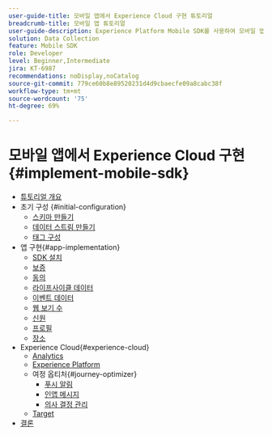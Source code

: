```yaml
---
user-guide-title: 모바일 앱에서 Experience Cloud 구현 튜토리얼
breadcrumb-title: 모바일 앱 튜토리얼
user-guide-description: Experience Platform Mobile SDK를 사용하여 모바일 앱에서 Adobe Experience Cloud 애플리케이션을 구현하는 방법을 알아봅니다.
solution: Data Collection
feature: Mobile SDK
role: Developer
level: Beginner,Intermediate
jira: KT-6987
recommendations: noDisplay,noCatalog
source-git-commit: 779ce60b8e89520231d4d9cbaecfe09a8cabc38f
workflow-type: tm+mt
source-wordcount: '75'
ht-degree: 69%

---
```



# 모바일 앱에서 Experience Cloud 구현 {#implement-mobile-sdk}

+ [튜토리얼 개요](overview.md)
+ 초기 구성 {#initial-configuration}
   + [스키마 만들기](create-schema.md)
   + [데이터 스트림 만들기](create-datastream.md)
   + [태그 구성](configure-tags.md)
+ 앱 구현{#app-implementation}
   + [SDK 설치](install-sdks.md)
   + [보증](assurance.md)
   + [동의](consent.md)
   + [라이프사이클 데이터](lifecycle-data.md)
   + [이벤트 데이터](events.md)
   + [웹 보기 수](web-views.md)
   + [신원](identity.md)
   + [프로필](profile.md)
   + [장소](places.md)
+ Experience Cloud{#experience-cloud}
   + [Analytics](analytics.md)
   + [Experience Platform](platform.md)
   + 여정 옵티처{#journey-optimizer}
      + [푸시 알림](journey-optimizer-push.md)
      + [인앱 메시지](journey-optimizer-inapp.md)
      + [의사 결정 관리](journey-optimizer-offers.md)
   + [Target](target.md)
+ [결론](conclusion.md)

